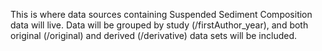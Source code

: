 This is where data sources containing Suspended Sediment Composition data will live.
Data will be grouped by study 
(/firstAuthor_year), and both original (/original) and derived (/derivative) data sets will be included.

